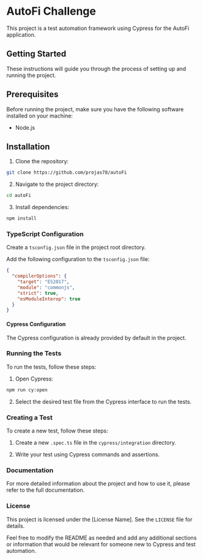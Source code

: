 # AutoFi Challenge

This project is a test automation framework using Cypress for the AutoFi application.

## Getting Started

These instructions will guide you through the process of setting up and running the project.

## Prerequisites

Before running the project, make sure you have the following software installed on your machine:

- Node.js

## Installation

1. Clone the repository:

```bash
git clone https://github.com/projas78/autoFi
```

2. Navigate to the project directory:

```bash
cd autoFi
```

3. Install dependencies:

```bash
npm install
```
### TypeScript Configuration

Create a `tsconfig.json` file in the project root directory.

Add the following configuration to the `tsconfig.json` file:

```json
{
  "compilerOptions": {
    "target": "ES2017",
    "module": "commonjs",
    "strict": true,
    "esModuleInterop": true
  }
}
```

#### Cypress Configuration

The Cypress configuration is already provided by default in the project.

### Running the Tests

To run the tests, follow these steps:

1. Open Cypress:

```bash
npm run cy:open
```

2. Select the desired test file from the Cypress interface to run the tests.

### Creating a Test

To create a new test, follow these steps:

1. Create a new `.spec.ts` file in the `cypress/integration` directory.

2. Write your test using Cypress commands and assertions.

### Documentation

For more detailed information about the project and how to use it, please refer to the full documentation.

### License

This project is licensed under the [License Name]. See the `LICENSE` file for details.

Feel free to modify the README as needed and add any additional sections or information that would be relevant for someone new to Cypress and test automation.